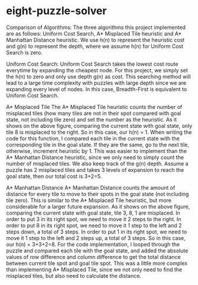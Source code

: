 # eight-puzzle-solver
Comparison of Algorithms: 
The three algorithms this project implemented are as follows: Uniform Cost Search, A* Misplaced Tile heuristic and A* Manhattan Distance heuristic. We use h(n) to represent the heuristic cost and g(n) to represent the depth, where we assume h(n) for Uniform Cost Search is zero.

Uniform Cost Search: 
Uniform Cost Search takes the lowest cost route everytime by expanding the cheapest node. For this project, we simply set the h(n) to zero and only use depth g(n) as cost. This searching method will lead to a large time complexity with puzzles with large depth since we are expanding every level of nodes. In this case, Breadth-First is equivalent to Uniform Cost Search. 

A* Misplaced Tile 
The A* Misplaced Tile heuristic counts the number of misplaced tiles (how many tiles are not in their spot compared with goal state, not including tile zero) and set the number as the heuristic. 
As it shows on the above figure, comparing the current state with goal state, only tile 8 is misplaced to the right. So in this case, our h(n) = 1. When writing the code for this function, I compared each tile in the current state with the corresponding tile in the goal state. If they are the same, go to the next tile, otherwise, increment heuristic by 1. This was easier to implement than the A* Manhattan Distance heuristic, since we only need to simply count the number of misplaced tiles. We also keep track of the g(n) depth. Assume a puzzle has 2 misplaced tiles and takes 3 levels of expansion to reach the goal state, then our total cost is 3+2=5.

A* Manhattan Distance
A* Manhattan Distance counts the amount of distance for every tile to move to their spots in the goal state (not including tile zero). This is similar to the A* Misplaced Tile heuristic, but more considerable for a larger future expansion. 
As it shows on the above figure, comparing the current state with goal state, tile 3, 8, 1 are misplaced. In order to put 3 in its right spot, we need to move it 2 steps to the right. In order to put 8 in its right spot, we need to move it 1 step to the left and 2 steps down, a total of 3 steps. In order to put 1 in its right spot, we need to move it 1 step to the left and 2 steps up, a total of 3 steps. So in this case, our h(n) = 3+3+2=8. For the code implementation, I looped through the puzzle and compared each tile with the goal state, and added the absolute values of row difference and column difference to get the total distance between current tile spot and goal tile spot. This was a little more complex than implementing A* Misplaced Tile, since we not only need to find the misplaced tiles, but also need to calculate the distance.

